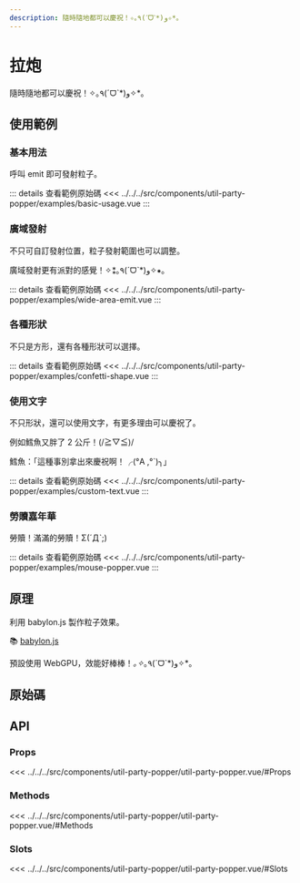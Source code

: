 ```yaml
---
description: 隨時隨地都可以慶祝！✧｡٩(ˊᗜˋ*)و✧*｡
---
```


<script setup>
import SourceLinkList from '../../../src/components/source-link-list.vue'

import BasicUsage from '../../../src/components/util-party-popper/examples/basic-usage.vue'
import WideAreaEmit from '../../../src/components/util-party-popper/examples/wide-area-emit.vue'
import MousePopper from '../../../src/components/util-party-popper/examples/mouse-popper.vue'
import ConfettiShape from '../../../src/components/util-party-popper/examples/confetti-shape.vue'
import CustomText from '../../../src/components/util-party-popper/examples/custom-text.vue'
</script>

# 拉炮

隨時隨地都可以慶祝！✧｡٩(ˊᗜˋ*)و✧*｡

## 使用範例

### 基本用法

呼叫 emit 即可發射粒子。

<basic-usage/>

::: details 查看範例原始碼
<<< ../../../src/components/util-party-popper/examples/basic-usage.vue
:::

### 廣域發射

不只可自訂發射位置，粒子發射範圍也可以調整。

廣域發射更有派對的感覺！✧⁑｡٩(ˊᗜˋ*)و✧⁕｡

<wide-area-emit/>

::: details 查看範例原始碼
<<< ../../../src/components/util-party-popper/examples/wide-area-emit.vue
:::

### 各種形狀

不只是方形，還有各種形狀可以選擇。

<confetti-shape/>

::: details 查看範例原始碼
<<< ../../../src/components/util-party-popper/examples/confetti-shape.vue
:::

### 使用文字

不只形狀，還可以使用文字，有更多理由可以慶祝了。

例如鱈魚又胖了 2 公斤！(/≧▽≦)/

<custom-text/>

鱈魚：「這種事別拿出來慶祝啊！╭(°A ,°`)╮」

::: details 查看範例原始碼
<<< ../../../src/components/util-party-popper/examples/custom-text.vue
:::

### 勞贖嘉年華

勞贖！滿滿的勞贖！Σ(ˊДˋ;)

<mouse-popper/>

::: details 查看範例原始碼
<<< ../../../src/components/util-party-popper/examples/mouse-popper.vue
:::

## 原理

利用 babylon.js 製作粒子效果。

📚 [babylon.js](https://doc.babylonjs.com/)

預設使用 WebGPU，效能好棒棒！*｡✧*｡٩(ˊᗜˋ*)و✧*｡

## 原始碼

<source-link-list name="util-party-popper"/>

## API

### Props

<<< ../../../src/components/util-party-popper/util-party-popper.vue/#Props

### Methods

<<< ../../../src/components/util-party-popper/util-party-popper.vue/#Methods

### Slots

<<< ../../../src/components/util-party-popper/util-party-popper.vue/#Slots
